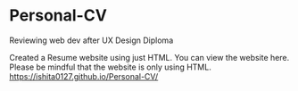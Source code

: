 # Personal-CV
Reviewing web dev after UX Design Diploma

Created a Resume website using just HTML. 
You can view the website here. Please be mindful that the website is only using HTML.
https://ishita0127.github.io/Personal-CV/

